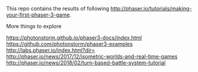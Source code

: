 This repo contains the results of following http://phaser.io/tutorials/making-your-first-phaser-3-game.

More things to explore

https://photonstorm.github.io/phaser3-docs/index.html
https://github.com/photonstorm/phaser3-examples
http://labs.phaser.io/index.html?dir=
http://phaser.io/news/2017/12/isometric-worlds-and-real-time-games
http://phaser.io/news/2018/02/turn-based-battle-system-tutorial
